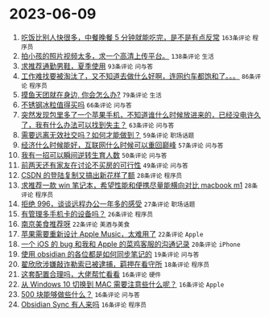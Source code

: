 # 2023-06-09

1. [吃饭比别人快很多，中餐晚餐 5 分钟就能吃完，是不是有点反常](https://www.v2ex.com/t/947169) `163条评论` `程序员`
1. [拍小孩的照片视频太多，求一个高清上传平台。](https://www.v2ex.com/t/947187) `138条评论` `生活`
1. [求推荐通勤男鞋，夏季使用](https://www.v2ex.com/t/947219) `93条评论` `问与答`
1. [工作难找要被淘汰了，又不知道去做什么好啊，连网约车都饱和了。。。](https://www.v2ex.com/t/947259) `86条评论` `程序员`
1. [摸鱼天团就在身边, 你会怎么办?](https://www.v2ex.com/t/947230) `79条评论` `生活`
1. [不锈钢冰粒值得买吗](https://www.v2ex.com/t/947220) `66条评论` `问与答`
1. [突然发现包里多了一个苹果手机，不知道谁什么时候放进来的，已经没电许久了，我有什么办法可以找到失主？](https://www.v2ex.com/t/947160) `63条评论` `问与答`
1. [需要远离无效社交吗？如何才能做到？](https://www.v2ex.com/t/947229) `59条评论` `职场话题`
1. [经济什么时候能好，互联网什么时候可以重回巅峰](https://www.v2ex.com/t/947198) `57条评论` `问与答`
1. [我有一招可以瞬间逆转生育人数](https://www.v2ex.com/t/947370) `50条评论` `问与答`
1. [前两天还有家友在讨论不买房的可行性](https://www.v2ex.com/t/947182) `49条评论` `问与答`
1. [CSDN 的登陆复制又搞出新花样了额](https://www.v2ex.com/t/947362) `28条评论` `程序员`
1. [求推荐一款 win 笔记本，希望性能和便携尽量能横向对比 macbook m1](https://www.v2ex.com/t/947210) `28条评论` `程序员`
1. [拒绝 996，谈谈远程办公一年多的感受](https://www.v2ex.com/t/947355) `27条评论` `职场话题`
1. [有管理多手机卡的设备吗？](https://www.v2ex.com/t/947350) `26条评论` `程序员`
1. [南京美食推荐呀](https://www.v2ex.com/t/947299) `22条评论` `美酒与美食`
1. [苹果需要重新设计 Apple Music，太难用了](https://www.v2ex.com/t/947276) `22条评论` `Apple`
1. [一个 iOS 的 bug 和我和 Apple 的菜鸡客服的沟通记录](https://www.v2ex.com/t/947234) `20条评论` `iPhone`
1. [使用 obsidian 的各位都是如何同步笔记的](https://www.v2ex.com/t/947284) `19条评论` `问与答`
1. [翟欣欣涉嫌敲诈勒索已被逮捕，羁押在看守所](https://www.v2ex.com/t/947366) `18条评论` `程序员`
1. [这套配置合理吗，大佬帮忙看看](https://www.v2ex.com/t/947357) `16条评论` `硬件`
1. [从 Windows 10 切换到 MAC 需要注意些什么呢？](https://www.v2ex.com/t/947354) `16条评论` `Apple`
1. [500 块能够做些什么？](https://www.v2ex.com/t/947291) `16条评论` `问与答`
1. [Obsidian Sync 有人来吗](https://www.v2ex.com/t/947223) `16条评论` `程序员`
